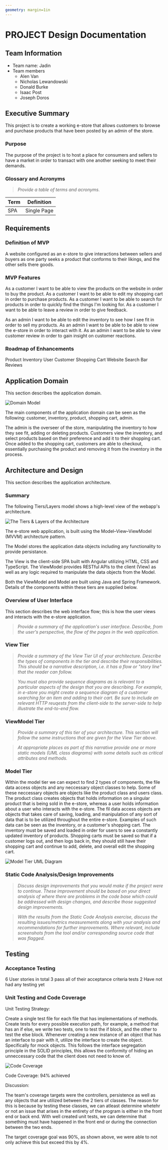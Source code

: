 ```yaml
---
geometry: margin=1in
---
```

# PROJECT Design Documentation

## Team Information
* Team name: Jadin
* Team members
  * Alen Van  
  * Nicholas Lewandowski
  * Donald Burke
  * Isaac Post
  * Joseph Doros

## Executive Summary

This project is to create a working e-store that allows customers to browse and purchase products that have been posted by an admin of the store.

### Purpose

The purpose of the project is to host a place for consumers and sellers to have a market in order to transact with one another seeking to meet their demands.

### Glossary and Acronyms
> _Provide a table of terms and acronyms._

| Term | Definition |
|------|------------|
| SPA | Single Page |


## Requirements


### Definition of MVP

A website configured as an e-store to give interactions between sellers and buyers as one party seeks a product that conforms to their likings, and the other sells there goods.

### MVP Features
As a customer I want to be able to view the products on the website in order to buy the product.
As a customer I want to be able to edit my shopping cart in order to purchase products.
As a customer I want to be able to search for products in order to quickly find the things I'm looking for.
As a customer I want to be able to leave a review in order to give feedback.

As an admin I want to be able to edit the inventory to see how I see fit in order to sell my products.
As an admin I want to be able to be able to view the e-store in order to interact with it.
As an admin I want to be able to view customer review in order to gain insight on customer reactions.

### Roadmap of Enhancements
Product
Inventory
User
Customer
Shopping Cart
Website
Search Bar
Reviews

## Application Domain

This section describes the application domain.

![Domain Model](Domain_Analysis_jadin.png)

The main components of the application domain can be seen as the following:
customer, inventory, product, shopping cart, admin.

The admin is the overseer of the store, manipulating the inventory to how they see fit, adding or deleting products.
Customers view the inventory, and select products based on their preference and add it to their shopping cart.
Once added to the shopping cart, customers are able to checkout, essentially purchasing the product and removing it from the inventory in the process.


## Architecture and Design

This section describes the application architecture.

### Summary

The following Tiers/Layers model shows a high-level view of the webapp's architecture.

![The Tiers & Layers of the Architecture](architecture-tiers-and-layers.png)

The e-store web application, is built using the Model–View–ViewModel (MVVM) architecture pattern. 

The Model stores the application data objects including any functionality to provide persistance. 

The View is the client-side SPA built with Angular utilizing HTML, CSS and TypeScript. The ViewModel provides RESTful APIs to the client (View) as well as any logic required to manipulate the data objects from the Model.

Both the ViewModel and Model are built using Java and Spring Framework. Details of the components within these tiers are supplied below.


### Overview of User Interface

This section describes the web interface flow; this is how the user views and interacts
with the e-store application.

> _Provide a summary of the application's user interface.  Describe, from
> the user's perspective, the flow of the pages in the web application._


### View Tier
> _Provide a summary of the View Tier UI of your architecture.
> Describe the types of components in the tier and describe their
> responsibilities.  This should be a narrative description, i.e. it has
> a flow or "story line" that the reader can follow._

> _You must also provide sequence diagrams as is relevant to a particular aspects 
> of the design that you are describing.  For example, in e-store you might create a 
> sequence diagram of a customer searching for an item and adding to their cart. 
> Be sure to include an relevant HTTP reuqests from the client-side to the server-side 
> to help illustrate the end-to-end flow._


### ViewModel Tier
> _Provide a summary of this tier of your architecture. This
> section will follow the same instructions that are given for the View
> Tier above._

> _At appropriate places as part of this narrative provide one or more
> static models (UML class diagrams) with some details such as critical attributes and methods._


### Model Tier

WIthin the model tier we can expect to find 2 types of components, the file data access objects and any neccessary object classes to help. Some of these neccessary objects are objects like the product class and users class. The product class creates objects that holds information on a singular product that is being sold in the e-store, whereas a user holds information about a user who interacts with the e-store. The fil data access objects are objects that takes care of saving, loading, and manipulation of any sort of data that is to be utilized throughout the entire e-store. Examples of such data can be seen as the inventory, or a customer's shopping cart. The inventory must be saved and loaded in order for users to see a constantly updated inventory of products. Shopping carts must be saved so that if a customer logs out, and then logs back in, they should still have their shopping cart and continue to add, delete, and overall edit the shopping cart.

![Model Tier UML Diagram](Model_UML_Diagram_jadin.png)

### Static Code Analysis/Design Improvements
> _Discuss design improvements that you would make if the project were
> to continue. These improvement should be based on your direct
> analysis of where there are problems in the code base which could be
> addressed with design changes, and describe those suggested design
> improvements._

> _With the results from the Static Code Analysis exercise, 
> discuss the resulting issues/metrics measurements along with your analysis
> and recommendations for further improvements. Where relevant, include 
> screenshots from the tool and/or corresponding source code that was flagged._

## Testing

### Acceptance Testing

6 User stories in total
3 pass all of their acceptance criteria tests
2 Have not had any testing yet

### Unit Testing and Code Coverage

Unit Testing Strategy: 

Create a single test file for each file that has implementations of methods.
Create tests for every possible execution path, for example, a method that has an if else, we write two tests,
one to test the if block, and the other to test the else block.
Whenever creating a new instance of an object that has an interface to pair with it, utilize the interface to create the object. Specifically for mock objects. This follows the interface segregation principle in the SOLID principles, this allows the conformity of hiding an unneccessary code that the client does not need to know of.

![Code Coverage](Code_Coverage_jadin.png)

Code Coverage: 94% achieved

Discussion:

The team's coverage targets were the controllers, persistence as well as any objects that are utilized between the 2 tiers of classes. The reason for this is because by testing these classes, we can atleast determine whetehr or not an issue that arises in the entirety of the program is either in the front end or back end. With well created unit tests, we can determine that something must have happened in the front end or during the connection between the two ends.

The target coverage goal was 90%, as shown above, we were able to not only achieve this but exceed this by 4%.

